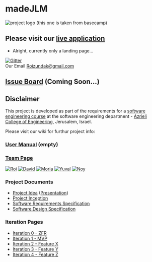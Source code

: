 # madeJLM


![project logo (this one is taken from basecamp)](https://github.com/RoiZundak/madeJLM-Company/blob/master/Doc/logo.png)

## Please visit our [live application](https://demo.reactstarterkit.com/)
- Alright, currently only a landing page...

[![Gitter](https://badges.gitter.im/RoiZundak/madeJLM-Company.svg)](https://gitter.im/RoiZundak/madeJLM-Company?utm_source=badge&utm_medium=badge&utm_campaign=pr-badge)
<br />
Our Email
Roizundak@gmail.com

## [Issue Board](https://huboard.com/robi-y/seproject-team-template#/) (Coming Soon...)

## Disclaimer
This project is developed as part of the requirements for a [software engineering course](https://github.com/jce-il/se-class/wiki) at the software engineering department - [Azrieli College of Engineering](http://www.jce.ac.il/), Jerusalem, Israel.

Please visit our wiki for furthur project info: 

### [User Manual](../../wiki/user-manual) (empty)

### [Team Page](../../wiki/team)
[![Roi](https://github.com/RoiZundak/madeJLM-Company/blob/master/Doc/roi.jpg?v=3&s=80)](https://github.com/RoiZundak)
[![David](https://github.com/RoiZundak/madeJLM-Company/blob/master/Doc/david.jpg?v=3&s=80)](https://github.com/DavidOhayonSe)
[![Moria](https://avatars0.githubusercontent.com/u/16367660?v=3&s=80)](https://github.com/moriatu)
[![Yuval](https://github.com/RoiZundak/madeJLM-Company/blob/master/Doc/yuval.jpg?v=3&s=80)](https://github.com/yuval66)
[![Noy](https://github.com/RoiZundak/madeJLM-Company/blob/master/Doc/noy.jpg?v=3&s=80)](https://github.com/noyBarak)


### Project Documents
- [Project Idea](docs/idea.pdf) ([Presentation](docs/idea-slides.pdf))
- [Project Inception](../../wiki/inception)
- [Software Requirements Specification](../../wiki/srs)
- [Software Design Specification](../../wiki/sds)

### Iteration Pages
- [Iteration 0 - ZFR](../../wiki/iter0-zfr)
- [Iteration 1 - MVP]()
- [Iteration 2 - Feature X]()
- [Iteration 3 - Feature Y]()
- [Iteration 4 - Feature Z]()



